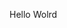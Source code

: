 Hello Wolrd



































































































































































































































































































































































































































































































































































































































































































































































































































































































































































































































































































































































































































































































































































































































































































































































































































































































































































































































































































































































































































































































































































































































































































































































































































































































































































































































































































































































